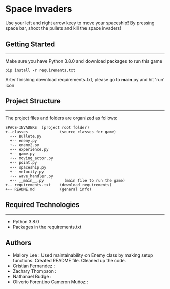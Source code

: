 # Space Invaders
Use your left and right arrow keey to move your spaceship! By pressing space bar, shoot the pullets and kill the space invaders!

## Getting Started
---
Make sure you have Python 3.8.0 and download packages to run this game
```
pip install -r requirements.txt
```
Arter finishing download requirements.txt, please go to __main__.py and hit 'run' icon

## Project Structure
---
The project files and folders are organized as follows:
```
SPACE-INVADERS  (project root folder)
+--classes              (source classes for game)
  +-- Bullete.py  
  +-- enemy.py
  +-- enemy2.py
  +-- experience.py
  +-- game.py
  +-- moving_actor.py
  +-- point.py
  +-- spaceship.py
  +-- velocity.py
  +-- wave_handler.py
  +-- __main__.py         (main file to run the game)
+-- requirements.txt    (download requirements)
+-- README.md           (general info)
```

## Required Technologies
---
* Python 3.8.0
* Packages in the requirements.txt

## Authors
* Mallory Lee : Used maintainability on Enemy class by making setup functions. Created README file. Cleaned up the code.
* Cristian Fernandez : 
* Zachary Thompson : 
* Nathanael Budge : 
* Oliverio Forentino Cameron Muñoz : 
